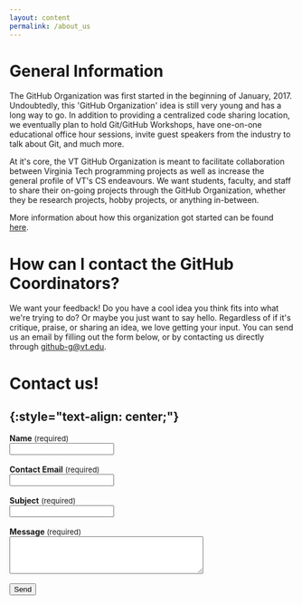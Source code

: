 ```yaml
---
layout: content
permalink: /about_us
---
```

# General Information


The GitHub Organization was first started in the beginning of January, 2017. Undoubtedly, this 'GitHub Organization' idea is still very young and has a long way to go. In addition to providing a centralized code sharing location, we eventually plan to hold Git/GitHub Workshops, have one-on-one educational office hour sessions, invite guest speakers from the industry to talk about Git, and much more.

At it's core, the VT GitHub Organization is meant to facilitate collaboration between Virginia Tech programming projects as well as increase the general profile of VT's CS endeavours. We want students, faculty, and staff to share their on-going projects through the GitHub Organization, whether they be research projects, hobby projects, or anything in-between.

More information about how this organization got started can be found <a href="https://researchinformatics.lib.vt.edu/project/virginia-tech-github-organization">here</a>.

# How can I contact the GitHub Coordinators?

We want your feedback! Do you have a cool idea you think fits into what we're trying to do? Or maybe you just want to say hello. Regardless of if it's critique, praise, or sharing an idea, we love getting your input. You can send us an email by filling out the form below, or by contacting us directly through <github-g@vt.edu>.

# **Contact us!**
{:style="text-align: center;"}
---

<input type="hidden" name="_cc" value="" />
<b>Name</b> <font size="2.5rem"> (required) </font><br>
<input class="rounded" type="text" name="name" id="name_field" placeholder="" required><br><br>
<b>Contact Email</b> <font size="2.5rem"> (required) </font><br>
<input class="rounded" type="email" name="_replyto" id="email_field" placeholder="" required><br><br>
<b>Subject</b> <font size="2.5rem"> (required) </font><br>
<input class="rounded" type="subject" name="subject" id="subject_field" placeholder="" required><br><br>
<b>Message</b><font size="2.5rem"> (required) </font><br>
<textarea class="rounded" rows="4" cols="40" name="message" id="message_field" placeholder="" required></textarea><br><br>
<!-- <div class="g-recaptcha" data-sitekey="6LcKlhcUAAAAAACUoRI5vsV3194GDQAMscIP_bC3" disabled></div><br> -->
<input type="submit" value="Send" onclick="sendContactReq()"><br><br>
<a style="text-decoration: none" class="" name="send_message" id="send_message"></a><br>  

<script
  src="https://code.jquery.com/jquery-3.1.1.min.js"
  integrity="sha256-hVVnYaiADRTO2PzUGmuLJr8BLUSjGIZsDYGmIJLv2b8="
  crossorigin="anonymous"></script>
<script type="text/javascript" src="assets/javascript/verifyApplyFields.js"></script>
<script type="text/javascript" src="assets/javascript/sendFunction.js"></script>
<!-- <script src='https://www.google.com/recaptcha/api.js'></script> -->
